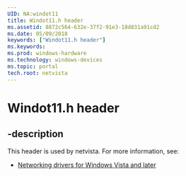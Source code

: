 ```yaml
---
UID: NA:windot11
title: Windot11.h header
ms.assetid: 8872c564-632e-37f2-91e3-18d831a91cd2
ms.date: 05/09/2018
keywords: ["Windot11.h header"]
ms.keywords: 
ms.prod: windows-hardware
ms.technology: windows-devices
ms.topic: portal
tech.root: netvista
---
```


# Windot11.h header


## -description


This header is used by netvista. For more information, see:

- [Networking drivers for Windows Vista and later](../_netvista/index.md)
